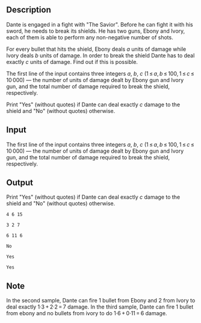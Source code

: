 ## Description

<div><p>Dante is engaged in a fight with "The Savior". Before he can fight it with his sword, he needs to break its shields. He has two guns, Ebony and Ivory, each of them is able to perform any non-negative number of shots.</p><p>For every bullet that hits the shield, Ebony deals <span class="tex-span"><i>a</i></span> units of damage while Ivory deals <span class="tex-span"><i>b</i></span> units of damage. In order to break the shield Dante has to deal <span class="tex-font-style-bf">exactly</span> <span class="tex-span"><i>c</i></span> units of damage. Find out if this is possible.</p></div><div class="input-specification"><p>The first line of the input contains three integers <span class="tex-span"><i>a</i></span>, <span class="tex-span"><i>b</i></span>, <span class="tex-span"><i>c</i></span> (<span class="tex-span">1 ≤ <i>a</i>, <i>b</i> ≤ 100, 1 ≤ <i>c</i> ≤ 10 000</span>)&nbsp;— the number of units of damage dealt by Ebony gun and Ivory gun, and the total number of damage required to break the shield, respectively.</p></div><div class="output-specification"><p>Print "<span class="tex-font-style-tt">Yes</span>" (without quotes) if Dante can deal exactly <span class="tex-span"><i>c</i></span> damage to the shield and "<span class="tex-font-style-tt">No</span>" (without quotes) otherwise.</p></div>

## Input

<p>The first line of the input contains three integers <span class="tex-span"><i>a</i></span>, <span class="tex-span"><i>b</i></span>, <span class="tex-span"><i>c</i></span> (<span class="tex-span">1 ≤ <i>a</i>, <i>b</i> ≤ 100, 1 ≤ <i>c</i> ≤ 10 000</span>)&nbsp;— the number of units of damage dealt by Ebony gun and Ivory gun, and the total number of damage required to break the shield, respectively.</p>

## Output

<p>Print "<span class="tex-font-style-tt">Yes</span>" (without quotes) if Dante can deal exactly <span class="tex-span"><i>c</i></span> damage to the shield and "<span class="tex-font-style-tt">No</span>" (without quotes) otherwise.</p>





```input1
4 6 15

```




```input2
3 2 7

```




```input3
6 11 6

```




```output1
No

```




```output2
Yes

```




```output3
Yes

```



## Note

<p>In the second sample, Dante can fire <span class="tex-span">1</span> bullet from Ebony and <span class="tex-span">2</span> from Ivory to deal exactly <span class="tex-span">1·3 + 2·2 = 7</span> damage. In the third sample, Dante can fire <span class="tex-span">1</span> bullet from ebony and no bullets from ivory to do <span class="tex-span">1·6 + 0·11 = 6</span> damage. </p>
